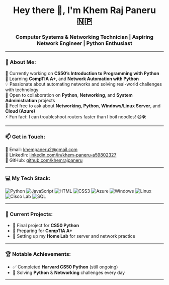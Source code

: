 <h1 align="center">Hey there 👋, I'm Khem Raj Paneru 🇳🇵</h1>
<h3 align="center">Computer Systems & Networking Technician | Aspiring Network Engineer | Python Enthusiast</h3>

---

### 🌟 About Me:
🔭 Currently working on **CS50’s Introduction to Programming with Python**  
🌱 Learning **CompTIA A+**,  and **Network Automation with Python**  
💡 Passionate about automating networks and solving real-world challenges with technology  
👯 Open to collaboration on **Python**, **Networking**, and **System Administration** projects  
💬 Feel free to ask about **Networking**, **Python**, **Windows/Linux Server**, and **Cloud (Azure)**  
⚡ Fun fact: I can troubleshoot routers faster than I boil noodles! 😄🛠️

---

### 📫 Get in Touch:
📧 Email: [khempaneru2@gmail.com](mailto:khempaneru2@gmail.com)  
🔗 LinkedIn: [linkedin.com/in/khem-paneru-a59802327](https://www.linkedin.com/in/khem-paneru-a59802327/)  
🐙 GitHub: [github.com/khemrajpaneru](https://github.com/khemrajpaneru)

---

### 💻 My Tech Stack:
![Python](https://img.shields.io/badge/Python-3670A0?style=flat&logo=python&logoColor=ffdd54)
![JavaScript](https://img.shields.io/badge/JavaScript-F7DF1E?style=flat&logo=javascript&logoColor=black)
![HTML](https://img.shields.io/badge/HTML5-E34F26?style=flat&logo=html5&logoColor=white)
![CSS3](https://img.shields.io/badge/CSS3-1572B6?style=flat&logo=css3&logoColor=white)
![Azure](https://img.shields.io/badge/Azure-0078D4?style=flat&logo=microsoftazure&logoColor=white)
![Windows](https://img.shields.io/badge/Windows_Server-0078D6?style=flat&logo=windows&logoColor=white)
![Linux](https://img.shields.io/badge/Linux-FCC624?style=flat&logo=linux&logoColor=black)
![Cisco Lab](https://img.shields.io/badge/Cisco-1BA0D7?style=flat&logo=cisco&logoColor=white)
![SQL](https://img.shields.io/badge/SQL-4479A1?style=flat&logo=mysql&logoColor=white)


---


### 🚀 Current Projects:
- 📘 Final project for **CS50 Python**
- 🧠 Preparing for **CompTIA A+**
- 🧰 Setting up my **Home Lab** for server and network practice

---

### 🏆 Notable Achievements:
- ✅ Completed **Harvard CS50 Python** (still ongoing)
- 🧩 Solving **Python** & **Networking** challenges every day

---
